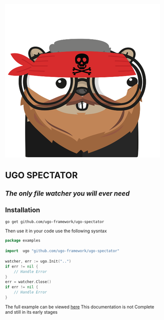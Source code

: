 <p style="text-align:center; margin: 0 auto;">
    <img height="500" width="592" src="./assets/ugo-spectator.png" alt="ugo spectator logo">
</p>

# UGO SPECTATOR
## _The only file watcher you will ever need_

## Installation
```shell script
go get github.com/ugo-framework/ugo-spectator
```

Then use it in your code use the following sysntax
```go
package examples

import 	ugo "github.com/ugo-framework/ugo-spectator"

watcher, err := ugo.Init("..")
if err != nil {
    // Handle Error
}
err = watcher.Close()
if err != nil {
    // Handle Error
}
```
The full example can be viewed [here](./examples/example.go)
This documentation is not Complete and still in its early stages
